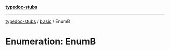 [**typedoc-stubs**](../../index.md)

***

[typedoc-stubs](../../modules.md) / [basic](../index.md) / EnumB

# Enumeration: EnumB
